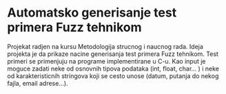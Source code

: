 # Automatsko generisanje test primera Fuzz tehnikom
Projekat radjen na kursu Metodologija strucnog i naucnog rada. Ideja projekta je da prikaze nacine generisanja test primera Fuzz tehnikom. Test primeri se primenjuju na programe implementirane u C-u. Kao input je moguce zadati neke od osnovnih tipova podataka (int, float, char... ) i neke od karakteristicnih stringova koji se cesto unose (datum, putanja do nekog fajla, email adrese...).